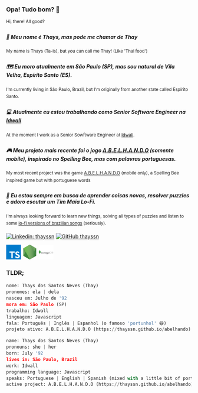 ### Opa! Tudo bom? 🤙
<sup>Hi, there! All good?</sup>

##### 🍡 Meu nome é Thays, mas pode me chamar de Thay

<sup>My name is Thays (Ta-is), but you can call me Thay! (Like 'Thai food')</sup>

##### 🗺️ Eu moro atualmente em São Paulo (SP), mas sou natural de Vila Velha, Espírito Santo (ES).
<sup>I'm currently living in São Paulo, Brazil, but I'm originally from another state called Espírito Santo.</sup>

##### 💻 Atualmente eu estou trabalhando como Senior Software Engineer na [Idwall](https://idwall.co/)
<sup>At the moment I work as a Senior Sowftware Engineer at [Idwall](https://idwall.co/).</sup>

##### 🎮 Meu projeto mais recente foi o jogo [A.B.E.L.H.A.N.D.O](https://thayssn.github.io/abelhando) (somente mobile), inspirado no Spelling Bee, mas com palavras portuguesas.
<sup>My most recent project was the game [A.B.E.L.H.A.N.D.O](https://thayssn.github.io/abelhando) (mobile only), a Spelling Bee inspired game but with portuguese words</sup>

##### 🧩 Eu estou sempre em busca de aprender coisas novas, resolver puzzles e adoro escutar um Tim Maia Lo-Fi. 
<sup>I'm always looking forward to learn new things, solving all types of puzzles and listen to some [lo-fi versions of brazilian songs](https://www.youtube.com/watch?v=qqfMAf3IFE0) (seriously).</sup>

[![Linkedin: thayssn](https://img.shields.io/badge/-thayssn-blue?style=flat-square&logo=Linkedin&logoColor=white&link=https://www.linkedin.com/in/thayssn/)](https://www.linkedin.com/in/thayssn/)
[![GitHub thayssn](https://img.shields.io/github/followers/thayssn?label=follow&style=social)](https://github.com/thayssn)

<code><img height="40" src="https://raw.githubusercontent.com/github/explore/80688e429a7d4ef2fca1e82350fe8e3517d3494d/topics/typescript/typescript.png" title="typescript"></code>
<code><img height="40" src="https://raw.githubusercontent.com/github/explore/80688e429a7d4ef2fca1e82350fe8e3517d3494d/topics/nodejs/nodejs.png" title="nodejs"></code>
<code><img height="40" src="https://raw.githubusercontent.com/github/explore/80688e429a7d4ef2fca1e82350fe8e3517d3494d/topics/mongodb/mongodb.png" title="mongodb"></code>

### TLDR;

```py
nome: Thays dos Santos Neves (Thay)
pronomes: ela | dela
nasceu em: Julho de '92
mora em: São Paulo (SP)
trabalho: Idwall
linguagem: Javascript
fala: Português | Inglês | Espanhol (o famoso 'portunhol' 😆)
projeto ativo: A.B.E.L.H.A.N.D.O (https://thayssn.github.io/abelhando)
```


```py
name: Thays dos Santos Neves (Thay)
pronouns: she | her
born: July '92
lives in: São Paulo, Brazil
work: Idwall
programming language: Javascript
speaks: Portuguese | English | Spanish (mixed with a little bit of portuguese 😆)
active project: A.B.E.L.H.A.N.D.O (https://thayssn.github.io/abelhando)
```
